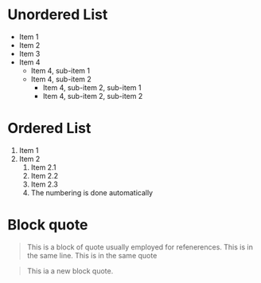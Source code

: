 # Unordered List
* Item 1
* Item 2
* Item 3
* Item 4
    * Item 4, sub-item 1
    * Item 4, sub-item 2
        * Item 4, sub-item 2, sub-item 1
        * Item 4, sub-item 2, sub-item 2

# Ordered List
1. Item 1
2. Item 2
    1. Item 2.1
    2. Item 2.2
    1. Item 2.3
    5. The numbering is done automatically

# Block quote
> This is a block of quote usually employed for refenerences.
This is in the same line.
> This is in the same quote

> This ia a new block quote.
